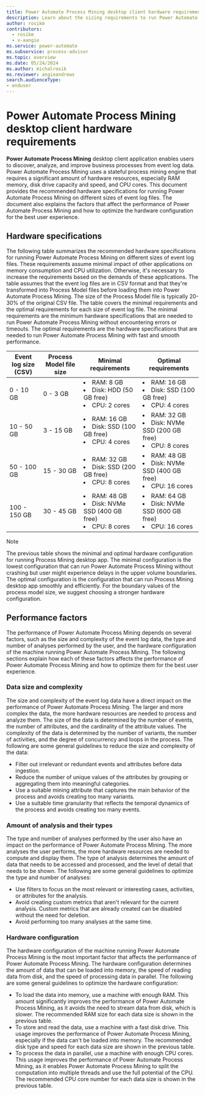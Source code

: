 ```yaml
---
title: Power Automate Process Mining desktop client hardware requirements
description: Learn about the sizing requirements to run Power Automate Process Mining desktop app.
author: rosikm
contributors:
  - rosikm
  - v-aangie
ms.service: power-automate
ms.subservice: process-advisor
ms.topic: overview
ms.date: 05/24/2024
ms.author: michalrosik
ms.reviewer: angieandrews
search.audienceType:
- enduser
---
```


# Power Automate Process Mining desktop client hardware requirements

**Power Automate Process Mining** desktop client application enables users to discover, analyze, and improve business processes from event log data. Power Automate Process Mining uses a stateful process mining engine that requires a significant amount of hardware resources, especially RAM memory, disk drive capacity and speed, and CPU cores. This document provides the recommended hardware specifications for running Power Automate Process Mining on different sizes of event log files. The document also explains the factors that affect the performance of Power Automate Process Mining and how to optimize the hardware configuration for the best user experience.

## Hardware specifications

The following table summarizes the recommended hardware specifications for running Power Automate Process Mining on different sizes of event log files. These requirements assume minimal impact of other applications on memory consumption and CPU utilization. Otherwise, it's necessary to increase the requirements based on the demands of these applications. The table assumes that the event log files are in CSV format and that they're transformed into Process Model files before loading them into Power Automate Process Mining. The size of the Process Model file is typically 20-30% of the original CSV file. The table covers the minimal requirements and the optimal requirements for each size of event log file. The minimal requirements are the minimum hardware specifications that are needed to run Power Automate Process Mining without encountering errors or timeouts. The optimal requirements are the hardware specifications that are needed to run Power Automate Process Mining with fast and smooth performance.

|Event log size (CSV) |Process Model file size |Minimal requirements |Optimal requirements |
|---------|---------|---------|---------|
|0 - 10 GB |0 - 3 GB |<li>RAM: 8 GB</li><li>Disk: HDD (50 GB free)</li><li>CPU: 2 cores</li>|<li>RAM: 16 GB</li><li>Disk: SSD (100 GB free)</li><li>CPU: 4 cores</li>|
|10 - 50 GB |3 - 15 GB |<li>RAM: 16 GB</li><li>Disk: SSD (100 GB free)</li><li>CPU: 4 cores</li>|<li>RAM: 32 GB</li><li>Disk: NVMe SSD (200 GB free)</li><li>CPU: 8 cores</li>|
|50 - 100 GB |15 - 30 GB |<li>RAM: 32 GB</li><li>Disk: SSD (200 GB free)</li><li>CPU: 8 cores</li>|<li>RAM: 48 GB</li><li>Disk: NVMe SSD (400 GB free)</li><li>CPU: 16 cores</li>|
|100 - 150 GB |30 - 45 GB |<li>RAM: 48 GB</li><li>Disk: NVMe SSD (400 GB free)</li><li>CPU: 8 cores</li>|<li>RAM: 64 GB</li><li>Disk: NVMe SSD (600 GB free)</li><li>CPU: 16 cores</li>|

> [!NOTE]
>
> The previous table shows the minimal and optimal hardware configuration for running Process Mining desktop app. The minimal configuration is the lowest configuration that can run Power Automate Process Mining without crashing but user might experience delays in the upper volume boundaries. The optimal configuration is the configuration that can run Process Mining desktop app smoothly and efficiently. For the boundary values of the process model size, we suggest choosing a stronger hardware configuration.  

## Performance factors

The performance of Power Automate Process Mining depends on several factors, such as the size and complexity of the event log data, the type and number of analyses performed by the user, and the hardware configuration of the machine running Power Automate Process Mining. The following sections explain how each of these factors affects the performance of Power Automate Process Mining and how to optimize them for the best user experience.

### Data size and complexity

The size and complexity of the event log data have a direct impact on the performance of Power Automate Process Mining. The larger and more complex the data, the more hardware resources are needed to process and analyze them. The size of the data is determined by the number of events, the number of attributes, and the cardinality of the attribute values. The complexity of the data is determined by the number of variants, the number of activities, and the degree of concurrency and loops in the process. The following are some general guidelines to reduce the size and complexity of the data:

- Filter out irrelevant or redundant events and attributes before data ingestion. 
- Reduce the number of unique values of the attributes by grouping or aggregating them into meaningful categories.
- Use a suitable mining attribute that captures the main behavior of the process and avoids creating too many variants.
- Use a suitable time granularity that reflects the temporal dynamics of the process and avoids creating too many events.

### Amount of analysis and their types

The type and number of analyses performed by the user also have an impact on the performance of Power Automate Process Mining. The more analyses the user performs, the more hardware resources are needed to compute and display them. The type of analysis determines the amount of data that needs to be accessed and processed, and the level of detail that needs to be shown. The following are some general guidelines to optimize the type and number of analyses:

- Use filters to focus on the most relevant or interesting cases, activities, or attributes for the analysis.
- Avoid creating custom metrics that aren't relevant for the current analysis. Custom metrics that are already created can be disabled without the need for deletion.
- Avoid performing too many analyses at the same time.

### Hardware configuration

The hardware configuration of the machine running Power Automate Process Mining is the most important factor that affects the performance of Power Automate Process Mining. The hardware configuration determines the amount of data that can be loaded into memory, the speed of reading data from disk, and the speed of processing data in parallel. The following are some general guidelines to optimize the hardware configuration:

- To load the data into memory, use a machine with enough RAM. This amount significantly improves the performance of Power Automate Process Mining, as it avoids the need to stream data from disk, which is slower. The recommended RAM size for each data size is shown in the previous table.
- To store and read the data, use a machine with a fast disk drive. This usage improves the performance of Power Automate Process Mining, especially if the data can't be loaded into memory. The recommended disk type and speed for each data size are shown in the previous table.
- To process the data in parallel, use a machine with enough CPU cores. This usage improves the performance of Power Automate Process Mining, as it enables Power Automate Process Mining to split the computation into multiple threads and use the full potential of the CPU. The recommended CPU core number for each data size is shown in the previous table.
